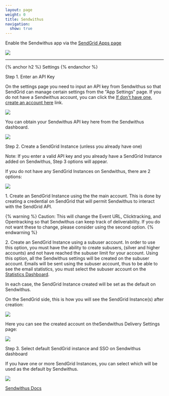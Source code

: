 ```yaml
---
layout: page
weight: 0
title: Sendwithus
navigation:
  show: true
---
```


Enable the Sendwithus app via the [SendGrid Apps page](https://sendgrid.com/app)

![]({{root_url}}/images/sendwithus.png)

* * * * *

{% anchor h2 %}
Settings 
{% endanchor %}

Step 1. Enter an API Key

On the settings page you need to input an API key from Sendwithus so that SendGrid can manage certain settings from the "App Settings" page. If you do not have a Sendwithus account, you can click the [If don't have one, create an account here](https://www.sendwithus.com/partners/sendgrid?campaignid=15785&mbsy=77nv3&src=sendgrid) link.

![]({{root_url}}/images/sendwithus_settings1.png)

You can obtain your Sendwithus API key here from the Sendwithus dashboard.

![]({{root_url}}/images/sendwithus_settings2.png)

Step 2. Create a SendGrid Instance (unless you already have one)

Note: If you enter a valid API key and you already have a SendGrid Instance added on Sendwithus, Step 3 options will appear.

If you do not have any SendGrid Instances on Sendwithus, there are 2 options:

![]({{root_url}}/images/sendwithus_settings3.png)

​1. Create an SendGrid Instance using the the main account. This is done by creating a credential on SendGrid that will permit Sendwithus to interact with the SendGrid API.

{% warning %}
Caution: This will change the Event URL, Clicktracking, and Opentracking so that Sendwithus can keep track of deliverability. If you do not want these to change, please consider using the second option. 
{% endwarning %}

​2. Create an SendGrid Instance using a subuser account. In order to use this option, you must have the ability to create subusers, (silver and higher accounts) and not have reached the subuser limit for your account. Using this option, all the Sendwithus settings will be created on the subuser account. Emails will be sent using the subuser account, thus to be able to see the email statistics, you must select the subuser account on the [Statistics Dashboard](https://sendgrid.com/statistics).

In each case, the SendGrid Instance created will be set as the default on Sendwithus.

On the SendGrid side, this is how you will see the SendGrid Instance(s) after creation:

![]({{root_url}}/images/sendwithus_settings4.png)

Here you can see the created account on theSendwithus Delivery Settings page:

![]({{root_url}}/images/sendwithus_settings5.png)

Step 3. Select default SendGrid instance and SSO on Sendwithus dashboard

If you have one or more SendGrid Instances, you can select which will be used as the default by Sendwithus.

![]({{root_url}}/images/sendwithus_settings6.png)

[Sendwithus Docs](https://www.sendwithus.com/docs)
